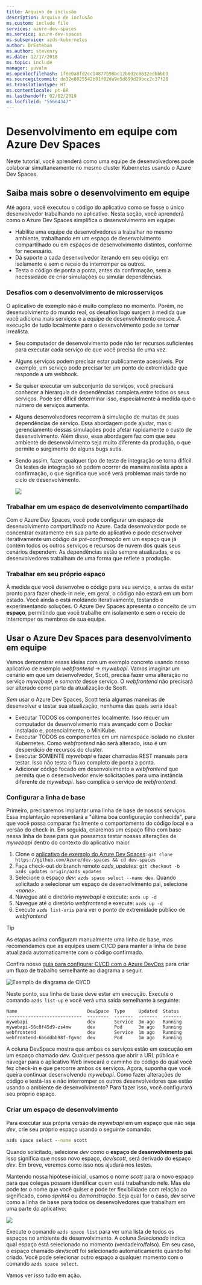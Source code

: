 ```yaml
---
title: Arquivo de inclusão
description: Arquivo de inclusão
ms.custom: include file
services: azure-dev-spaces
ms.service: azure-dev-spaces
ms.subservice: azds-kubernetes
author: DrEsteban
ms.author: stevenry
ms.date: 12/17/2018
ms.topic: include
manager: yuvalm
ms.openlocfilehash: 1f6e0a8fd2cc14877b98bc12b0d2c8632edbbbb9
ms.sourcegitcommit: de32e8825542b91f02da9e5d899d29bcc2c37f28
ms.translationtype: HT
ms.contentlocale: pt-BR
ms.lasthandoff: 02/02/2019
ms.locfileid: "55664347"
---
```

# <a name="team-development-with-azure-dev-spaces"></a>Desenvolvimento em equipe com Azure Dev Spaces

Neste tutorial, você aprenderá como uma equipe de desenvolvedores pode colaborar simultaneamente no mesmo cluster Kubernetes usando o Azure Dev Spaces.

## <a name="learn-about-team-development"></a>Saiba mais sobre o desenvolvimento em equipe
Até agora, você executou o código do aplicativo como se fosse o único desenvolvedor trabalhando no aplicativo. Nesta seção, você aprenderá como o Azure Dev Spaces simplifica o desenvolvimento em equipe:
* Habilite uma equipe de desenvolvedores a trabalhar no mesmo ambiente, trabalhando em um espaço de desenvolvimento compartilhado ou em espaços de desenvolvimento distintos, conforme for necessário.
* Dá suporte a cada desenvolvedor iterando em seu código em isolamento e sem o receio de interromper os outros.
* Testa o código de ponta a ponta, antes da confirmação, sem a necessidade de criar simulações ou simular dependências.

### <a name="challenges-with-developing-microservices"></a>Desafios com o desenvolvimento de microsserviços
O aplicativo de exemplo não é muito complexo no momento. Porém, no desenvolvimento do mundo real, os desafios logo surgem à medida que você adiciona mais serviços e a equipe de desenvolvimento cresce. A execução de tudo localmente para o desenvolvimento pode se tornar irrealista.

* Seu computador de desenvolvimento pode não ter recursos suficientes para executar cada serviço de que você precisa de uma vez.
* Alguns serviços podem precisar estar publicamente acessíveis. Por exemplo, um serviço pode precisar ter um ponto de extremidade que responde a um webhook.
* Se quiser executar um subconjunto de serviços, você precisará conhecer a hierarquia de dependências completa entre todos os seus serviços. Pode ser difícil determinar isso, especialmente à medida que o número de serviços aumenta.
* Alguns desenvolvedores recorrem à simulação de muitas de suas dependências de serviço. Essa abordagem pode ajudar, mas o gerenciamento dessas simulações pode afetar rapidamente o custo de desenvolvimento. Além disso, essa abordagem faz com que seu ambiente de desenvolvimento seja muito diferente da produção, o que permite o surgimento de alguns bugs sutis.
* Sendo assim, fazer qualquer tipo de teste de integração se torna difícil. Os testes de integração só podem ocorrer de maneira realista após a confirmação, o que significa que você verá problemas mais tarde no ciclo de desenvolvimento.

    ![](../articles/dev-spaces/media/common/microservices-challenges.png)

### <a name="work-in-a-shared-dev-space"></a>Trabalhar em um espaço de desenvolvimento compartilhado
Com o Azure Dev Spaces, você pode configurar um espaço de desenvolvimento *compartilhado* no Azure. Cada desenvolvedor pode se concentrar exatamente em sua parte do aplicativo e pode desenvolver iterativamente um *código de pré-confirmação* em um espaço que já contém todos os outros serviços e recursos de nuvem dos quais seus cenários dependem. As dependências estão sempre atualizadas, e os desenvolvedores trabalham de uma forma que reflete a produção.

### <a name="work-in-your-own-space"></a>Trabalhar em seu próprio espaço
À medida que você desenvolve o código para seu serviço, e antes de estar pronto para fazer check-in nele, em geral, o código não estará em um bom estado. Você ainda o está moldando iterativamente, testando e experimentando soluções. O Azure Dev Spaces apresenta o conceito de um **espaço**, permitindo que você trabalhe em isolamento e sem o receio de interromper os membros de sua equipe.

## <a name="use-dev-spaces-for-team-development"></a>Usar o Azure Dev Spaces para desenvolvimento em equipe
Vamos demonstrar essas ideias com um exemplo concreto usando nosso aplicativo de exemplo *webfrontend* -> *mywebapi*. Vamos imaginar um cenário em que um desenvolvedor, Scott, precisa fazer uma alteração no serviço *mywebapi*, e *somente* desse serviço. O *webfrontend* não precisará ser alterado como parte da atualização de Scott.

_Sem_ usar o Azure Dev Spaces, Scott teria algumas maneiras de desenvolver e testar sua atualização, nenhuma das quais seria ideal:
* Executar TODOS os componentes localmente. Isso requer um computador de desenvolvimento mais avançado com o Docker instalado e, potencialmente, o MiniKube.
* Executar TODOS os componentes em um namespace isolado no cluster Kubernetes. Como *webfrontend* não será alterado, isso é um desperdício de recursos do cluster.
* Executar SOMENTE *mywebapi* e fazer chamadas REST manuais para testar. Isso não testa o fluxo completo de ponta a ponta.
* Adicionar código focado em desenvolvimento a *webfrontend* que permita que o desenvolvedor envie solicitações para uma instância diferente de *mywebapi*. Isso complica o serviço de *webfrontend*.

### <a name="set-up-your-baseline"></a>Configurar a linha de base
Primeiro, precisaremos implantar uma linha de base de nossos serviços. Essa implantação representará a "última boa configuração conhecida", para que você possa comparar facilmente o comportamento do código local e a versão do check-in. Em seguida, criaremos um espaço filho com base nessa linha de base para que possamos testar nossas alterações de *mywebapi* dentro do contexto do aplicativo maior.

1. Clone o [aplicativo de exemplo do Azure Dev Spaces](https://github.com/Azure/dev-spaces): `git clone https://github.com/Azure/dev-spaces && cd dev-spaces`
1. Faça check-out do branch remoto *azds_updates*: `git checkout -b azds_updates origin/azds_updates`
1. Selecione o espaço _dev_: `azds space select --name dev`. Quando solicitado a selecionar um espaço de desenvolvimento pai, selecione _\<none\>_.
1. Navegue até o diretório _mywebapi_ e execute: `azds up -d`
1. Navegue até o diretório _webfrontend_ e execute: `azds up -d`
1. Execute `azds list-uris` para ver o ponto de extremidade público de _webfrontend_

> [!TIP]
> As etapas acima configuram manualmente uma linha de base, mas recomendamos que as equipes usem CI/CD para manter a linha de base atualizada automaticamente com o código confirmado.
>
> Confira nosso [guia para configurar CI/CD com o Azure DevOps](../articles/dev-spaces/how-to/setup-cicd.md) para criar um fluxo de trabalho semelhante ao diagrama a seguir.
>
> ![Exemplo de diagrama de CI/CD](../articles/dev-spaces/media/common/ci-cd-complex.png)

Neste ponto, sua linha de base deve estar em execução. Execute o comando `azds list-up` e você verá uma saída semelhante à seguinte:

```
Name                          DevSpace  Type     Updated  Status
----------------------------  --------  -------  -------  -------
mywebapi                      dev       Service  3m ago   Running
mywebapi-56c8f45d9-zs4mw      dev       Pod      3m ago   Running
webfrontend                   dev       Service  1m ago   Running
webfrontend-6b6ddbb98f-fgvnc  dev       Pod      1m ago   Running
```

A coluna DevSpace mostra que ambos os serviços estão em execução em um espaço chamado _dev_. Qualquer pessoa que abrir a URL pública e navegar para o aplicativo Web invocará o caminho do código do qual você fez check-in e que percorre ambos os serviços. Agora, suponha que você queira continuar desenvolvendo _mywebapi_. Como fazer alterações de código e testá-las e não interromper os outros desenvolvedores que estão usando o ambiente de desenvolvimento? Para fazer isso, você configurará seu próprio espaço.

### <a name="create-a-dev-space"></a>Criar um espaço de desenvolvimento
Para executar sua própria versão de _mywebapi_ em um espaço que não seja _dev_, crie seu próprio espaço usando o seguinte comando:

```cmd
azds space select --name scott
```

Quando solicitado, selecione _dev_ como o **espaço de desenvolvimento pai**. Isso significa que nosso novo espaço, _dev/scott_, será derivado do espaço _dev_. Em breve, veremos como isso nos ajudará nos testes.

Mantendo nossa hipótese inicial, usamos o nome _scott_ para o novo espaço para que colegas possam identificar quem está trabalhando nele. Mas ele pode ter o nome que você quiser e pode ter flexibilidade com relação ao significado, como _sprint4_ ou _demonstração_. Seja qual for o caso, _dev_ serve como a linha de base para todos os desenvolvedores que trabalham em uma parte do aplicativo:

![](../articles/dev-spaces/media/common/ci-cd-space-setup.png)

Execute o comando `azds space list` para ver uma lista de todos os espaços no ambiente de desenvolvimento. A coluna _Selecionado_ indica qual espaço está selecionado no momento (verdadeiro/falso). Em seu caso, o espaço chamado _dev/scott_ foi selecionado automaticamente quando foi criado. Você pode selecionar outro espaço a qualquer momento com o comando `azds space select`.

Vamos ver isso tudo em ação.